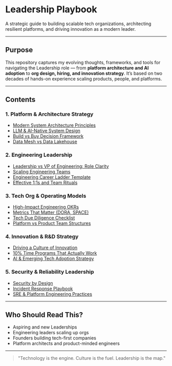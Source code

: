 # Leadership Playbook
A strategic guide to building scalable tech organizations, architecting resilient platforms, and driving innovation as a modern leader.

---

## Purpose
This repository captures my evolving thoughts, frameworks, and tools for navigating the Leadership role — from **platform architecture and AI adoption** to **org design, hiring, and innovation strategy**. It’s based on two decades of hands-on experience scaling products, people, and platforms.

---

## Contents

###  1. **Platform & Architecture Strategy**
- [Modern System Architecture Principles](./architecture/modern-architecture.md)
- [LLM & AI-Native System Design](./architecture/ai-native-architecture.md)
- [Build vs Buy Decision Framework](./architecture/build-vs-buy.md)
- [Data Mesh vs Data Lakehouse](./architecture/data-platform-strategy.md)

### 2. **Engineering Leadership**
- [Leadership vs VP of Engineering: Role Clarity](./leadership/Leadership-vs-vpe.md)
- [Scaling Engineering Teams](./leadership/scaling-teams.md)
- [Engineering Career Ladder Template](./leadership/career-ladders.md)
- [Effective 1:1s and Team Rituals](./leadership/rituals.md)

### 3. **Tech Org & Operating Models**
- [High-Impact Engineering OKRs](./org-design/engineering-okrs.md)
- [Metrics That Matter (DORA, SPACE)](./org-design/dev-metrics.md)
- [Tech Due Diligence Checklist](./org-design/tech-due-diligence.md)
- [Platform vs Product Team Structures](./org-design/org-topologies.md)

### 4. **Innovation & R&D Strategy**
- [Driving a Culture of Innovation](./innovation/innovation-culture.md)
- [10% Time Programs That Actually Work](./innovation/10-percent-time.md)
- [AI & Emerging Tech Adoption Strategy](./innovation/ai-rnd-roadmap.md)

###  5. **Security & Reliability Leadership**
- [Security by Design](./security/security-by-design.md)
- [Incident Response Playbook](./security/incident-response.md)
- [SRE & Platform Engineering Practices](./security/sre-foundations.md)

---

## Who Should Read This?

- Aspiring and new Leaderships
- Engineering leaders scaling up orgs
- Founders building tech-first companies
- Platform architects and product-minded engineers

---


> "Technology is the engine. Culture is the fuel. Leadership is the map."

